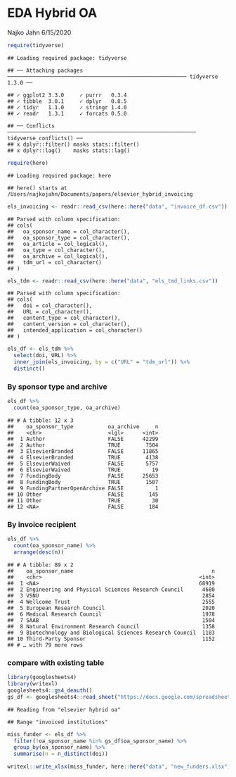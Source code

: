 EDA Hybrid OA
================
Najko Jahn
6/15/2020

``` r
require(tidyverse)
```

    ## Loading required package: tidyverse

    ## ── Attaching packages ───────────────────────────────────────────────────────── tidyverse 1.3.0 ──

    ## ✓ ggplot2 3.3.0     ✓ purrr   0.3.4
    ## ✓ tibble  3.0.1     ✓ dplyr   0.8.5
    ## ✓ tidyr   1.1.0     ✓ stringr 1.4.0
    ## ✓ readr   1.3.1     ✓ forcats 0.5.0

    ## ── Conflicts ──────────────────────────────────────────────────────────── tidyverse_conflicts() ──
    ## x dplyr::filter() masks stats::filter()
    ## x dplyr::lag()    masks stats::lag()

``` r
require(here)
```

    ## Loading required package: here

    ## here() starts at /Users/najkojahn/Documents/papers/elsevier_hybrid_invoicing

``` r
els_invoicing <- readr::read_csv(here::here("data", "invoice_df.csv"))
```

    ## Parsed with column specification:
    ## cols(
    ##   oa_sponsor_name = col_character(),
    ##   oa_sponsor_type = col_character(),
    ##   oa_article = col_logical(),
    ##   oa_type = col_character(),
    ##   oa_archive = col_logical(),
    ##   tdm_url = col_character()
    ## )

``` r
els_tdm <- readr::read_csv(here::here("data", "els_tmd_links.csv"))
```

    ## Parsed with column specification:
    ## cols(
    ##   doi = col_character(),
    ##   URL = col_character(),
    ##   content_type = col_character(),
    ##   content_version = col_character(),
    ##   intended_application = col_character()
    ## )

``` r
els_df <- els_tdm %>%
  select(doi, URL) %>%
  inner_join(els_invoicing, by = c("URL" = "tdm_url")) %>% 
  distinct()
```

### By sponsor type and archive

``` r
els_df %>%
  count(oa_sponsor_type, oa_archive)
```

    ## # A tibble: 12 x 3
    ##    oa_sponsor_type           oa_archive     n
    ##    <chr>                     <lgl>      <int>
    ##  1 Author                    FALSE      42299
    ##  2 Author                    TRUE        7504
    ##  3 ElsevierBranded           FALSE      11865
    ##  4 ElsevierBranded           TRUE        4138
    ##  5 ElsevierWaived            FALSE       5757
    ##  6 ElsevierWaived            TRUE          19
    ##  7 FundingBody               FALSE      25653
    ##  8 FundingBody               TRUE        1507
    ##  9 FundingPartnerOpenArchive FALSE          1
    ## 10 Other                     FALSE        145
    ## 11 Other                     TRUE          30
    ## 12 <NA>                      FALSE        184

### By invoice recipient

``` r
els_df %>%
  count(oa_sponsor_name) %>%
  arrange(desc(n))
```

    ## # A tibble: 89 x 2
    ##    oa_sponsor_name                                            n
    ##    <chr>                                                  <int>
    ##  1 <NA>                                                   68919
    ##  2 Engineering and Physical Sciences Research Council      4680
    ##  3 VSNU                                                    2854
    ##  4 Wellcome Trust                                          2555
    ##  5 European Research Council                               2020
    ##  6 Medical Research Council                                1978
    ##  7 SAAB                                                    1504
    ##  8 Natural Environment Research Council                    1358
    ##  9 Biotechnology and Biological Sciences Research Council  1183
    ## 10 Third-Party Sponsor                                     1152
    ## # … with 79 more rows

### compare with existing table

``` r
library(googlesheets4)
library(writexl)
googlesheets4::gs4_deauth()
gs_df <- googlesheets4::read_sheet("https://docs.google.com/spreadsheets/d/1AqjCLn6VNGJpQ6zdmFSwuhFsDBIITSxijA0r0WLJZTQ/")
```

    ## Reading from "elsevier hybrid oa"

    ## Range "invoiced institutions"

``` r
miss_funder <- els_df %>%
  filter(!oa_sponsor_name %in% gs_df$oa_sponsor_name) %>%
  group_by(oa_sponsor_name) %>%
  summarise(n = n_distinct(doi))

writexl::write_xlsx(miss_funder, here::here("data", "new_funders.xlsx"))
```
